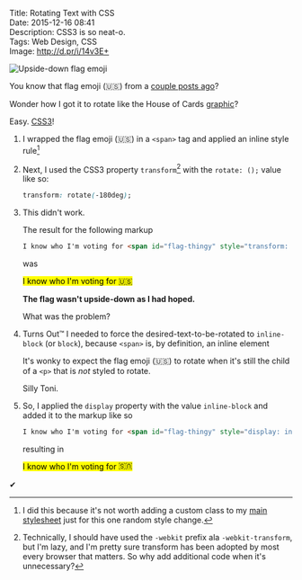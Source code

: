 Title: Rotating Text with CSS  
Date: 2015-12-16 08:41  
Description: CSS3 is so neat-o.  
Tags: Web Design, CSS  
Image: http://d.pr/i/14v3E+  

![Upside-down flag emoji][1]

You know that flag emoji (🇺🇸) from a [couple posts ago][2]?

Wonder how I got it to rotate like the House of Cards [graphic][3]?

Easy. [CSS3][4]!

1. I wrapped the flag emoji (🇺🇸)  in a `<span>` tag and applied an inline style rule[^1]
2. Next, I used the CSS3 property `transform`[^2]  with the `rotate: ();` value like so:
	
	```css
	transform: rotate(-180deg);
	```

3. This didn't work.

	The result for the following markup
	
	```html
	I know who I'm voting for <span id="flag-thingy" style="transform: rotate(-180deg);">🇺🇸</span>
	```
	
	was
	
	<mark class="red">I know who I'm voting for 🇺🇸</mark>
	
	**The flag wasn't upside-down as I had hoped.**
	
	What was the problem?
	
4. Turns Out&trade; I needed to force the desired-text-to-be-rotated to `inline-block` (or `block`), because `<span>` is, by definition, an inline element

	It's wonky to expect the flag emoji (🇺🇸) to rotate when it's still the child of a `<p>` that is *not* styled to rotate.
	
	Silly Toni.
	
5. So, I applied the `display` property with the value `inline-block` and added it to the markup like so

	```html
	I know who I'm voting for <span id="flag-thingy" style="display: inline-block; transform: rotate(-180deg);">🇺🇸</span>
	```
	
	resulting in
	
	<mark>I know who I'm voting for <span id="flag-thingy" style="display: inline-block; transform: rotate(-180deg);">🇺🇸</span></mark>

<div class="check"><p>✔︎</p></div>

[^1]: I did this because it's not worth adding a custom class to my [main stylesheet][a] just for this one random style change.
[^2]: Technically, I should have used the `-webkit` prefix ala `-webkit-transform`, but I'm lazy, and I'm pretty sure transform has been adopted by most every browser that matters. So why add additional code when it's unnecessary?

[a]: /css/main.css "Main stylesheet for TheOverAnalyzed"

[1]: http://d.pr/i/14v3E+ "Upside-down flag emoji"
[2]: /2015/12/16/fu-2016#flag-thingy "Portion of that post that contained the flag emoji in question"
[3]: http://www.fu2016.com/wp-content/themes/hoc/assets/img/layout/logo.ico "House of Cards favicon"
[4]: https://css-tricks.com/snippets/css/text-rotation/ "CSS-Tricks: Text Rotation"